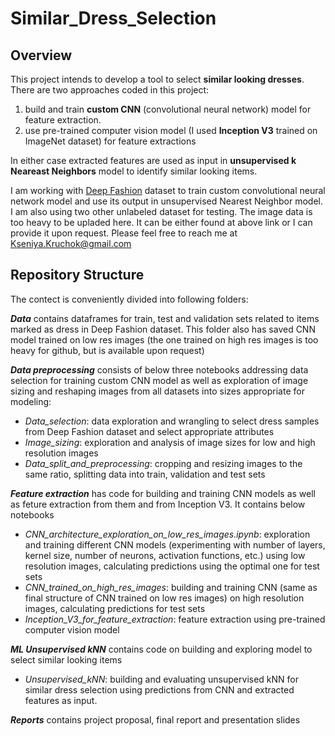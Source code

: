 # Similar_Dress_Selection

## Overview

This project intends to develop a tool to select **similar looking dresses**. 
There are two approaches coded in this project:

1. build and train **custom CNN** (convolutional neural network) model for feature extraction. 
2. use pre-trained computer vision model (I used **Inception V3** trained on ImageNet dataset) for feature extractions

In either case extracted features are used as input in **unsupervised k Neareast Neighbors** model to identify similar looking items.

I am working with [Deep Fashion](http://mmlab.ie.cuhk.edu.hk/projects/DeepFashion.html) dataset to train custom convolutional neural network model and use its output in unsupervised Nearest Neighbor model. I am also using two other unlabeled dataset for testing. The image data is too heavy to be upladed here. It can be either found at above link or I can provide it upon request. Please feel free to reach me at Kseniya.Kruchok@gmail.com

## Repository Structure

The contect is conveniently divided into following folders:

***Data*** contains dataframes for train, test and validation sets related to items marked as dress in Deep Fashion dataset. This folder also has saved CNN model trained on low res images (the one trained on high res images is too heavy for github, but is available upon request)

***Data preprocessing*** consists of below three notebooks addressing data selection for training custom CNN model as well as exploration of image sizing and reshaping images from all datasets into sizes appropriate for modeling:

 - *Data_selection*: data exploration and wrangling to select dress samples from Deep Fashion dataset and select appropriate attributes
 - *Image_sizing*: exploration and analysis of image sizes for low and high resolution images
 - *Data_split_and_preprocessing*: cropping and resizing images to the same ratio, splitting data into train, validation and test sets
 
***Feature extraction*** has code for building and training CNN models as well as feture extraction from them and from Inception V3. It contains below notebooks

 - *CNN_architecture_exploration_on_low_res_images.ipynb*: exploration and training different CNN models (experimenting with number of layers, kernel size, number of neurons, activation functions, etc.) using low resolution images, calculating predictions using the optimal one for test sets
 - *CNN_trained_on_high_res_images*: building and training CNN (same as final structure of CNN trained on low res images) on high resolution images, calculating predictions for test sets
 - *Inception_V3_for_feature_extraction*: feature extraction using pre-trained computer vision model
 
 ***ML Unsupervised kNN*** contains code on building and exploring model to select similar looking items
 
 - *Unsupervised_kNN*: building and evaluating unsupervised kNN for similar dress selection using predictions from CNN and extracted features as input.


***Reports*** contains project proposal, final report and presentation slides
